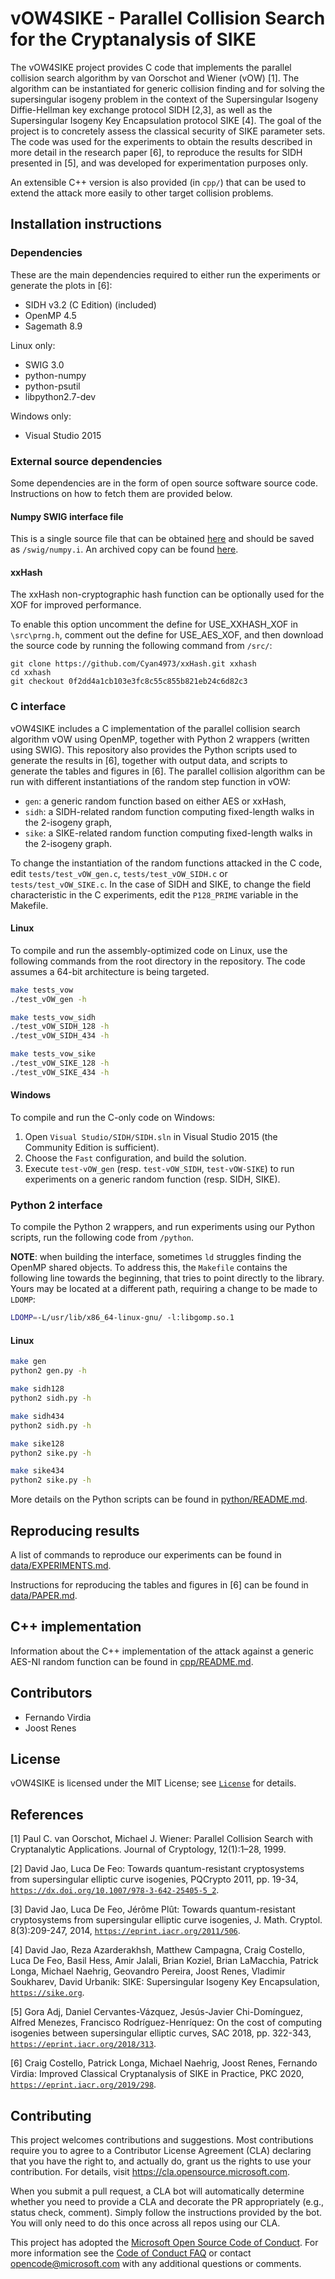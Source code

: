 # vOW4SIKE - Parallel Collision Search for the Cryptanalysis of SIKE

The vOW4SIKE project provides C code that implements the parallel collision search algorithm by van Oorschot and Wiener (vOW) [1].
The algorithm can be instantiated for generic collision finding and for solving the supersingular isogeny problem in the context of
the Supersingular Isogeny Diffie-Hellman key exchange protocol SIDH [2,3], as well as the Supersingular Isogeny Key Encapsulation protocol SIKE [4].
The goal of the project is to concretely assess the classical security of SIKE parameter sets. The code was used for the experiments to obtain the results described in more detail in the research paper [6], to reproduce the results for SIDH presented in [5], and was developed for experimentation purposes only.

An extensible C++ version is also provided (in `cpp/`) that can be used to extend the attack more easily to other target collision problems.

## Installation instructions

### Dependencies

These are the main dependencies required to either run the experiments or generate the plots in [6]:

- SIDH v3.2 (C Edition) (included)
- OpenMP 4.5
- Sagemath 8.9

Linux only:
- SWIG 3.0
- python-numpy
- python-psutil
- libpython2.7-dev

Windows only:
- Visual Studio 2015

### External source dependencies

Some dependencies are in the form of open source software source code.
Instructions on how to fetch them are provided below.

#### Numpy SWIG interface file

This is a single source file that can be obtained [here](https://github.com/numpy/numpy/blob/maintenance/1.18.x/tools/swig/numpy.i) and should be saved as `/swig/numpy.i`.
An archived copy can be found [here](http://web.archive.org/web/20200402001801/https://github.com/numpy/numpy/blob/maintenance/1.18.x/tools/swig/numpy.i).

#### xxHash

The xxHash non-cryptographic hash function can be optionally used for the XOF for improved performance.

To enable this option uncomment the define for USE_XXHASH_XOF in `\src\prng.h`, comment out the define for USE_AES_XOF,
and then download the source code by running the following command from `/src/`:

```
git clone https://github.com/Cyan4973/xxHash.git xxhash
cd xxhash
git checkout 0f2dd4a1cb103e3fc8c55c855b821eb24c6d82c3
```

### C interface

vOW4SIKE includes a C implementation of the parallel collision search algorithm vOW using OpenMP, together with Python 2 wrappers (written using SWIG).
This repository also provides the Python scripts used to generate the results in [6], together with output data, and scripts to generate the tables and figures in [6].
The parallel collision algorithm can be run with different instantiations of the random step function in vOW:

- `gen`: a generic random function based on either AES or xxHash,
- `sidh`: a SIDH-related random function computing fixed-length walks in the 2-isogeny graph,
- `sike`: a SIKE-related random function computing fixed-length walks in the 2-isogeny graph.

To change the instantiation of the random functions attacked in the C code, edit `tests/test_vOW_gen.c`, `tests/test_vOW_SIDH.c` or `tests/test_vOW_SIKE.c`. In the case of SIDH and SIKE, to change the field characteristic in the C experiments, edit the `P128_PRIME` variable in the Makefile.

#### Linux

To compile and run the assembly-optimized code on Linux, use the following commands from the root directory in the repository.
The code assumes a 64-bit architecture is being targeted.

```bash
make tests_vow
./test_vOW_gen -h

make tests_vow_sidh
./test_vOW_SIDH_128 -h
./test_vOW_SIDH_434 -h

make tests_vow_sike
./test_vOW_SIKE_128 -h
./test_vOW_SIKE_434 -h
```

#### Windows

To compile and run the C-only code on Windows:

1. Open `Visual Studio/SIDH/SIDH.sln` in Visual Studio 2015 (the Community Edition is sufficient).
2. Choose the `Fast` configuration, and build the solution.
3. Execute `test-vOW_gen` (resp. `test-vOW_SIDH`, `test-vOW-SIKE`) to run experiments on a generic random function (resp. SIDH, SIKE).

### Python 2 interface

To compile the Python 2 wrappers, and run experiments using our Python scripts, run the following code from `/python`.

**NOTE**: when building the interface, sometimes `ld` struggles finding the OpenMP shared objects. To address this, the `Makefile` contains the following line towards the beginning, that tries to point directly to the library. Yours may be located at a different path, requiring a change to be made to `LDOMP`:

```bash
LDOMP=-L/usr/lib/x86_64-linux-gnu/ -l:libgomp.so.1
```

#### Linux

```bash
make gen
python2 gen.py -h

make sidh128
python2 sidh.py -h

make sidh434
python2 sidh.py -h

make sike128
python2 sike.py -h

make sike434
python2 sike.py -h
```

More details on the Python scripts can be found in [python/README.md](python/README.md).

## Reproducing results

A list of commands to reproduce our experiments can be found in [data/EXPERIMENTS.md](data/EXPERIMENTS.md).

Instructions for reproducing the tables and figures in [6] can be found in [data/PAPER.md](data/PAPER.md).

## C++ implementation

Information about the C++ implementation of the attack against a generic AES-NI random function can be found in [cpp/README.md](cpp/README.md).

## Contributors

- Fernando Virdia
- Joost Renes

## License

vOW4SIKE is licensed under the MIT License; see [`License`](LICENSE) for details.

## References

[1] Paul C. van Oorschot, Michael J. Wiener: Parallel Collision Search with Cryptanalytic Applications. Journal of Cryptology, 12(1):1–28, 1999.

[2] David Jao, Luca De Feo: Towards quantum-resistant cryptosystems from supersingular elliptic curve isogenies, PQCrypto 2011, pp. 19-34, [`https://dx.doi.org/10.1007/978-3-642-25405-5_2`](doi:10.1007/978-3-642-25405-5_2).

[3] David Jao, Luca De Feo, Jérôme Plût: Towards quantum-resistant cryptosystems from supersingular elliptic curve isogenies, J. Math. Cryptol. 8(3):209-247, 2014, [`https://eprint.iacr.org/2011/506`](https://eprint.iacr.org/2011/506).

[4] David Jao, Reza Azarderakhsh, Matthew Campagna, Craig Costello, Luca De Feo, Basil Hess, Amir Jalali, Brian Koziel, Brian LaMacchia, Patrick Longa, Michael Naehrig, Geovandro Pereira, Joost Renes, Vladimir Soukharev, David Urbanik: SIKE: Supersingular Isogeny Key Encapsulation,
[`https://sike.org`](https://sike.org).

[5] Gora Adj, Daniel Cervantes-Vázquez, Jesús-Javier Chi-Domínguez, Alfred Menezes, Francisco Rodríguez-Henríquez: On the cost of computing isogenies between supersingular elliptic curves, SAC 2018, pp. 322-343,
[`https://eprint.iacr.org/2018/313`](https://eprint.iacr.org/2018/313).

[6] Craig Costello, Patrick Longa, Michael Naehrig, Joost Renes, Fernando Virdia: Improved Classical Cryptanalysis of SIKE in Practice, PKC 2020,
[`https://eprint.iacr.org/2019/298`](https://eprint.iacr.org/2019/298).

## Contributing

This project welcomes contributions and suggestions.  Most contributions require you to agree to a
Contributor License Agreement (CLA) declaring that you have the right to, and actually do, grant us
the rights to use your contribution. For details, visit https://cla.opensource.microsoft.com.

When you submit a pull request, a CLA bot will automatically determine whether you need to provide
a CLA and decorate the PR appropriately (e.g., status check, comment). Simply follow the instructions
provided by the bot. You will only need to do this once across all repos using our CLA.

This project has adopted the [Microsoft Open Source Code of Conduct](https://opensource.microsoft.com/codeofconduct/).
For more information see the [Code of Conduct FAQ](https://opensource.microsoft.com/codeofconduct/faq/) or
contact [opencode@microsoft.com](mailto:opencode@microsoft.com) with any additional questions or comments.
